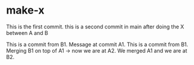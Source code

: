 # make-x

This is the first commit.
this is a second commit in main after doing the X between A and B

This is a commit from B1.
Message at commit A1.
This is a commit from B1.
Merging B1 on top of A1 -> now we are at A2.
We merged A1 and we are at B2.

